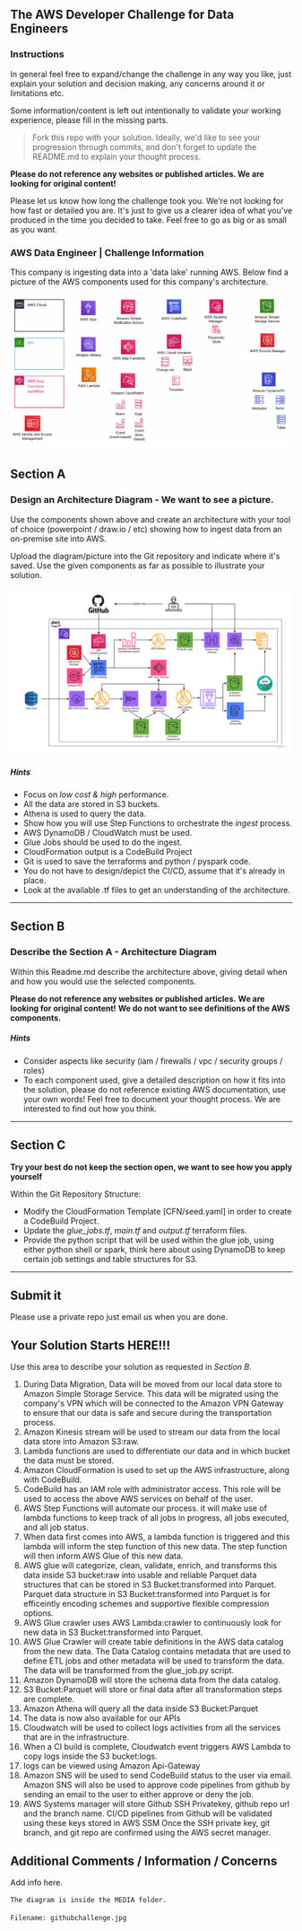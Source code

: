 ## The AWS Developer Challenge for Data Engineers
### Instructions

In general feel free to expand/change the challenge in any way you like, just explain your solution and decision making, any concerns around it or limitations etc.

Some information/content is left out intentionally to validate your working experience, please fill in the missing parts.

> Fork this repo with your solution. Ideally, we'd like to see your progression through commits, and don't forget to update the README.md to explain your thought process.

**Please do not reference any websites or published articles. We are looking for original content!**

Please let us know how long the challenge took you. We're not looking for how fast or detailed you are. It's just to give us a clearer idea of what you've produced in the time you decided to take. Feel free to go as big or as small as you want.

### AWS Data Engineer | Challenge Information

This company is ingesting data into a 'data lake' running AWS. Below find a picture of the AWS components used for this company's architecture. 

![AWS-COMPONENTS](/media/awscp.png)

## Section A
### Design an Architecture Diagram - We want to see a picture.
Use the components shown above and create an architecture with your tool of choice (powerpoint / draw.io / etc) showing how to ingest data from an on-premise site into AWS. 

Upload the diagram/picture into the Git repository and indicate where it's saved. Use the given components as far as possible to illustrate your solution.

![AWS-COMPONENTS](/media/githubchallenge.jpg)

##### Hints
* Focus on *low cost & high* performance.
* All the data are stored in S3 buckets.
* Athena is used to query the data.
* Show how you will use Step Functions to orchestrate the *ingest* process.
* AWS DynamoDB / CloudWatch must be used.
* Glue Jobs should be used to do the ingest.
* CloudFormation output is a CodeBuild Project
* Git is used to save the terraforms and python / pyspark code.
* You do not have to design/depict the CI/CD, assume that it's already in place.
* Look at the available .tf files to get an understanding of the architecture.
___

## Section B
### Describe the Section A - Architecture Diagram 

Within this Readme.md describe the architecture above, giving detail when and how you would use the selected components.

**Please do not reference any websites or published articles.** 
**We are looking for original content!** 
**We do not want to see definitions of the AWS components.**


##### Hints
* Consider aspects like security (iam / firewalls / vpc / security groups / roles)
* To each component used, give a detailed description on how it fits into the solution, please do not reference existing AWS documentation, use your own words! Feel free to document your thought process. We are interested to find out how you think.
___

## Section C
**Try your best do not keep the section open, we want to see how you apply yourself**

Within the Git Repository Structure:
* Modify the CloudFormation Template [CFN/seed.yaml] in order to create a CodeBuild Project.
* Update the _glue_jobs.tf_, _main.tf_ and _output.tf_ terraform files. 
* Provide the python script that will be used within the glue job, using either python shell or spark, think here about using DynamoDB to keep certain job settings and table structures for S3.
___

## Submit it

Please use a private repo just email us when you are done. 

## Your Solution Starts HERE!!!
Use this area to describe your solution as requested in *_Section B_*. 

1. During Data Migration, Data will be moved from our local data store to Amazon Simple Storage Service. This data will be migrated using the company's VPN which will be connected to the Amazon VPN Gateway to ensure that our data is safe and secure during the transportation process.
2. Amazon Kinesis stream will be used to stream our data from the local data store into Amazon S3:raw. 
3. Lambda functions are used to differentiate our data and in which bucket the data must be stored. 
4. Amazon CloudFormation is used to set up the AWS infrastructure, along with CodeBuild.
5. CodeBuild has an IAM role with administrator access. This role will be used to access the above AWS services on behalf of the user.
6. AWS Step Functions will automate our process. it will make use of lambda functions to keep track of all jobs in progress, all jobs executed, and all job status. 
7. When data first comes into AWS, a lambda function is triggered and this lambda will inform the step function of this new data. The step function will then inform AWS Glue of this new data. 
8. AWS glue will categorize, clean, validate, enrich, and transforms this data inside S3 bucket:raw into usable and reliable Parquet data structures that can be stored in S3 Bucket:transformed into Parquet. Parquet data structure in S3 Bucket:transformed into Parquet is for efficeintly encoding schemes and supportive flexible compression options.
9. AWS Glue crawler uses AWS Lambda:crawler to continuously look for new data in S3 Bucket:transformed into Parquet.  
10. AWS Glue Crawler will create table definitions in the AWS data catalog from the new data. The Data Catalog contains metadata that are used to define ETL jobs and other metadata will be used to transform the data. The data will be transformed from the glue_job.py script.
11. Amazon DynamoDB will store the schema data from the data catalog.
12. S3 Bucket:Parquet will store or final data after all transformation steps are complete.
13. Amazon Athena will query all the data inside S3 Bucket:Parquet
14. The data is now also available for our APIs
15. Cloudwatch will be used to collect logs activities from all the services that are in the infrastructure. 
16. When a CI build is complete, Cloudwatch event triggers AWS Lambda to copy logs inside the S3 bucket:logs.
17. logs can be viewed using Amazon Api-Gateway
18. Amazon SNS will be used to send CodeBuild status to the user via email. Amazon SNS will also be used to approve code pipelines from github by sending an email to the user to either approve or deny the job.
19. AWS Systems manager will store Github SSH Privatekey, github repo url and the branch name. CI/CD pipelines from Github will be validated using these keys stored in AWS SSM 
Once the SSH private key, git branch, and git repo are confirmed using the AWS secret manager. 


## Additional Comments / Information / Concerns
Add info here.


    The diagram is inside the MEDIA folder.

    Filename: githubchallenge.jpg


